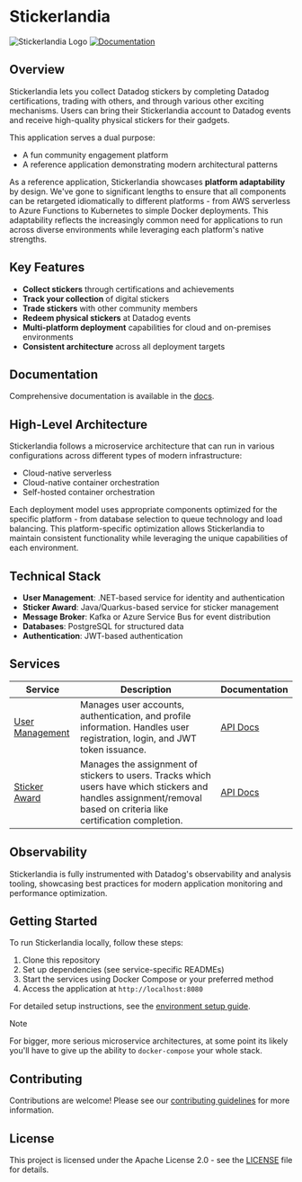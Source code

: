 # Stickerlandia

![Stickerlandia Logo](https://img.shields.io/badge/Stickerlandia-Collect_and_Trade_Stickers-blue)
[![Documentation](https://img.shields.io/badge/Documentation-Available-green)](./docs/README.md)

## Overview

Stickerlandia lets you collect Datadog stickers by completing Datadog certifications, trading with others, and through various other exciting mechanisms. Users can bring their Stickerlandia account to Datadog events and receive high-quality physical stickers for their gadgets.

This application serves a dual purpose:

- A fun community engagement platform
- A reference application demonstrating modern architectural patterns

As a reference application, Stickerlandia showcases **platform adaptability** by design. We've gone to significant lengths to ensure that all components can be retargeted idiomatically to different platforms - from AWS serverless to Azure Functions to Kubernetes to simple Docker deployments. This adaptability reflects the increasingly common need for applications to run across diverse environments while leveraging each platform's native strengths.

## Key Features

- **Collect stickers** through certifications and achievements
- **Track your collection** of digital stickers
- **Trade stickers** with other community members
- **Redeem physical stickers** at Datadog events
- **Multi-platform deployment** capabilities for cloud and on-premises environments
- **Consistent architecture** across all deployment targets

## Documentation

Comprehensive documentation is available in the [docs](./docs/README.md).

## High-Level Architecture

Stickerlandia follows a microservice architecture that can run in various configurations across different types of modern infrastructure:
- Cloud-native serverless
- Cloud-native container orchestration
- Self-hosted container orchestration

Each deployment model uses appropriate components optimized for the specific platform - from database selection to queue technology and load balancing. This platform-specific optimization allows Stickerlandia to maintain consistent functionality while leveraging the unique capabilities of each environment.

## Technical Stack

- **User Management**: .NET-based service for identity and authentication
- **Sticker Award**: Java/Quarkus-based service for sticker management
- **Message Broker**: Kafka or Azure Service Bus for event distribution
- **Databases**: PostgreSQL for structured data
- **Authentication**: JWT-based authentication

## Services

| Service | Description | Documentation |
|---------|-------------|---------------|
| [User Management](./user-management/) | Manages user accounts, authentication, and profile information. Handles user registration, login, and JWT token issuance. | [API Docs](./user-management/docs/api.json) |
| [Sticker Award](./sticker-award/) | Manages the assignment of stickers to users. Tracks which users have which stickers and handles assignment/removal based on criteria like certification completion. | [API Docs](./sticker-award/docs/api.json) |

## Observability

Stickerlandia is fully instrumented with Datadog's observability and analysis tooling, showcasing best practices for modern application monitoring and performance optimization.

## Getting Started

To run Stickerlandia locally, follow these steps:

1. Clone this repository
2. Set up dependencies (see service-specific READMEs)
3. Start the services using Docker Compose or your preferred method
4. Access the application at `http://localhost:8080`

For detailed setup instructions, see the [environment setup guide](./docs/README.md).

> [!NOTE]
> For bigger, more serious microservice architectures, at some point its likely you'll have
> to give up the ability to `docker-compose` your whole stack. 

## Contributing

Contributions are welcome! Please see our [contributing guidelines](./CONTRIBUTING.md) for more information.

## License

This project is licensed under the Apache License 2.0 - see the [LICENSE](./LICENSE) file for details.

